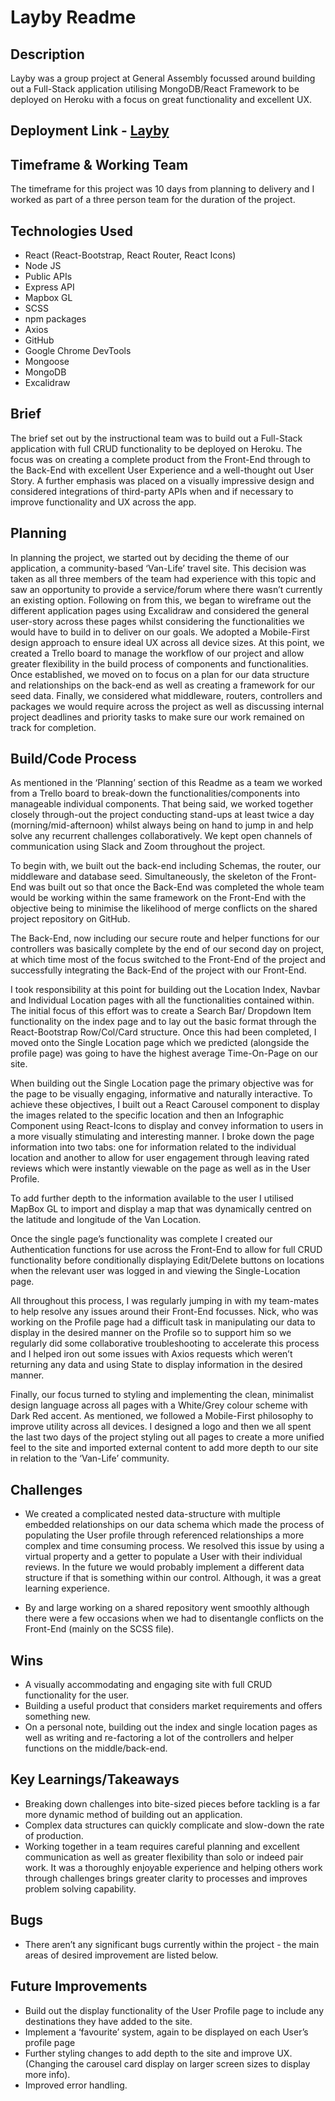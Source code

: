 # Layby Readme

## Description

Layby was a group project at General Assembly focussed around building out a Full-Stack application utilising MongoDB/React Framework to be deployed on Heroku with a focus on great functionality and excellent UX.

## Deployment Link - [Layby](https://layby-van.herokuapp.com/)



## Timeframe & Working Team
The timeframe for this project was 10 days from planning to delivery and I worked as part of a three person team for the duration of the project.




## Technologies Used

- React (React-Bootstrap, React Router, React Icons)
- Node JS
- Public APIs
- Express API
- Mapbox GL
- SCSS
- npm packages
- Axios
- GitHub
- Google Chrome DevTools
- Mongoose
- MongoDB
- Excalidraw


## Brief
The brief set out by the instructional team was to build out a Full-Stack application with full CRUD functionality to be deployed on Heroku. The focus was on creating a complete product from the Front-End through to the Back-End with excellent User Experience and a well-thought out User Story. A further emphasis was placed on a visually impressive design and considered integrations of third-party APIs when and if necessary to improve functionality and UX across the app.

## Planning


In planning the project, we started out by deciding the theme of our application, a community-based ‘Van-Life’ travel site. This decision was taken as all three members of the team had experience with this topic and saw an opportunity to provide a service/forum where there wasn’t currently an existing option. Following on from this, we began to wireframe out the different application pages using Excalidraw and considered the general user-story across these pages whilst considering the functionalities we would have to build in to deliver on our goals. 
We adopted a Mobile-First design approach to ensure ideal UX across all device sizes.  At this point, we created a Trello board to manage the workflow of our project and allow greater flexibility in the build process of components and functionalities. Once established, we  moved on to focus on a plan for our data structure and relationships on the back-end as well as creating a framework for our seed data. Finally, we considered what middleware, routers, controllers and packages we would require across the project as well as discussing internal project deadlines and priority tasks to make sure our work remained on track for completion.


## Build/Code Process

As mentioned in the ‘Planning’ section of this Readme as a team we worked from a Trello board to break-down the functionalities/components into manageable individual components. That being said, we worked together closely through-out the project conducting stand-ups at least twice a day (morning/mid-afternoon) whilst always being on hand to jump in and help solve any recurrent challenges collaboratively. We kept open channels of communication using Slack and Zoom throughout the project.

To begin with, we built out the back-end including Schemas, the router, our middleware and database seed. Simultaneously, the skeleton of the Front-End was built out so that once the Back-End was completed the whole team would be working within the same framework on the Front-End with the objective being to minimise the likelihood of merge conflicts on the shared project repository on GitHub.

The Back-End, now including our secure route and helper functions for our controllers was basically complete by the end of our second day on project, at which time most of the focus switched to the Front-End of the project and successfully integrating the Back-End of the project with our Front-End.


I took responsibility at this point for building out the Location Index, Navbar and Individual Location pages with all the functionalities contained within. The initial focus of this effort was to create a Search Bar/ Dropdown Item functionality on the index page and to lay out the basic format through the React-Bootstrap Row/Col/Card structure. Once this had been completed, I moved onto the Single Location page which we predicted (alongside the profile page) was going to have the highest average Time-On-Page on our site. 

When building out the Single Location page the primary objective was for the page to be visually engaging, informative and naturally interactive. To achieve these objectives, I built out a React Carousel component to display the images related to the specific location and then an Infographic Component using React-Icons to display and convey information to users in a more visually stimulating and interesting manner. I broke down the page information into two tabs: one for information related to the individual location and another to allow for user engagement through leaving rated reviews which were instantly viewable on the page as well as in the User Profile.



To add further depth to the information available to the user I utilised MapBox GL to import and display a map that was dynamically centred on the latitude and longitude of the Van Location. 


Once the single page’s functionality was complete I created our Authentication functions for use across the Front-End to allow for full CRUD functionality before conditionally displaying Edit/Delete buttons on locations when the relevant user was logged in and viewing the Single-Location page.

All throughout this process, I was regularly jumping in with my team-mates to help resolve any issues around their Front-End focusses. Nick, who was working on the Profile page had a difficult task in manipulating our data to display in the desired manner on the Profile so to support him so we regularly did some collaborative troubleshooting to accelerate this process and I helped iron out some issues with Axios requests which weren’t returning any data and using State to display information in the desired manner.

Finally, our focus turned to styling and implementing the clean, minimalist design language across all pages with a White/Grey colour scheme with Dark Red accent. As mentioned, we followed a Mobile-First philosophy to improve utility across all devices. I designed a logo and then we all spent the last two days of the project styling out all pages to create a more unified feel to the site and imported external content to add more depth to our site in relation to the ‘Van-Life’ community.

























## Challenges

- We created a complicated nested data-structure with multiple embedded relationships on our data schema which made the process of populating the User profile through referenced relationships a more complex and time consuming process. We resolved this issue by using a virtual property and a getter to populate a User with their individual reviews. In the future we would probably implement a different data structure if that is something within our control. Although, it was a great learning experience.



- By and large working on a shared repository went smoothly although there were a few occasions when we had to disentangle conflicts on the Front-End (mainly on the SCSS file).


## Wins
- A visually accommodating and engaging site with full CRUD functionality for the user.
- Building a useful product that considers market requirements and offers something new.
- On a personal note, building out the index and single location pages as well as writing and re-factoring a lot of the controllers and helper functions on the middle/back-end.







## Key Learnings/Takeaways

- Breaking down challenges into bite-sized pieces before tackling is a far more dynamic method of building out an application.
- Complex data structures can quickly complicate and slow-down the rate of production.
- Working together in a team requires careful planning and excellent communication as well as greater flexibility than solo or indeed pair work. It was a thoroughly enjoyable experience and helping others work through challenges brings greater clarity to processes and improves problem solving capability.



## Bugs

- There aren’t any significant bugs currently within the project - the main areas of desired improvement are listed below.


## Future Improvements

- Build out the display functionality of the User Profile page to include any destinations they have added to the site.
- Implement a ‘favourite’ system, again to be displayed on each User’s profile page
- Further styling changes to add depth to the site and improve UX. (Changing the carousel card display on larger screen sizes to display more info).
- Improved error handling.

